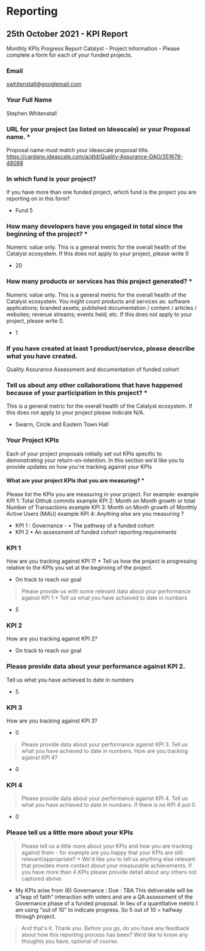 # Reporting

## 25th October 2021 - KPI Report&#x20;
Monthly KPIs Progress Report
Catalyst - Project Information - Please complete a form for each of your funded projects.

### Email
swhitenstall@googlemail.com
### Your Full Name
Stephen Whitenstall
### URL for your project (as listed on Ideascale) or your Proposal name. *
Proposal name must match your Ideascale proposal title.
https://cardano.ideascale.com/a/dtd/Quality-Assurance-DAO/351678-48088
### In which fund is your project?
If you have more than one funded project, which fund is the project you are reporting on in this form? 
- Fund 5
### How many developers have you engaged in total since the beginning of the project? *
Numeric value only. This is a general metric for the overall health of the Catalyst ecosystem. If this does not apply to your project, please write 0
- 20
### How many products or services has this project generated? *
Numeric value only. This is a general metric for the overall health of the Catalyst ecosystem. You might count products and services as: software applications; branded assets; published documentation / content / articles / websites; revenue streams; events held; etc. If this does not apply to your project, please write 0. 
- 1
### If you have created at least 1 product/service, please describe what you have created.
Quality Assurance Assessment and documentation of funded cohort
### Tell us about any other collaborations that have happened because of your participation in this project? *
This is a general metric for the overall health of the Catalyst ecosystem. If this does not apply to your project please indicate N/A. 
- Swarm, Circle and Eastern Town Hall
### Your Project KPIs
Each of your project proposals initially set out KPIs specific to demonstrating your return-on-intention. In this section we'd like you to provide updates on how you're tracking against your KPIs
#### What are your project KPIs that you are measuring? *
Please list the KPIs you are measuring in your project. For example: example KPI 1: Total Github commits example KPI 2: Month on Month growth or total Number of Transactions example KPI 3: Month on Month growth of Monthly Active Users (MAU) example KPI 4: Anything else are you measuring ?
- KPI 1 : Governance - • The pathway of a funded cohort
- KPI 2 • An assessment of funded cohort reporting requirements
### KPI 1
How are you tracking against KPI 1? *
Tell us how the project is progressing relative to the KPIs you set at the beginning of the project.
- On track to reach our goal	
> Please provide us with some relevant data about your performance against KPI 1 *
> Tell us what you have achieved to date in numbers 
- 5
### KPI 2
How are you tracking against KPI 2? 
- On track to reach our goal	
### Please provide data about your performance against KPI 2.
Tell us what you have achieved to date in numbers 
- 5
### KPI 3
How are you tracking against KPI 3? 
- 0
> Please provide data about your performance against KPI 3.
Tell us what you have achieved to date in numbers.
How are you tracking against KPI 4? 
- 0
### KPI 4
> Please provide data about your performance against KPI 4.
Tell us what you have achieved to date in numbers. If there is no KPI 4 put 0. 
- 0
### Please tell us a little more about your KPIs
> Please tell us a little more about your KPIs and how you are tracking against them - for example are you happy that your KPIs are still relevant/appropriate? *
> We'd like you to tell us anything else relevant that provides more context about your measurable achievements. If you have more than 4 KPIs please provide detail about any others not captured above. 
- My KPIs arise from (6) Governance : Due : TBA This deliverable will be a"leap of faith" interaction with voters and are a QA assessment of the Governance phase of a funded proposal. In lieu of a quantitative metric I am using "out of 10" to indicate progress. So 5 out of 10 = halfway through project.
> And that's it. Thank you. Before you go, do you have any feedback about how this reporting process has been? We’d like to know any thoughts you have, optional of course.


